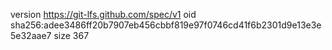 version https://git-lfs.github.com/spec/v1
oid sha256:adee3486ff20b7907eb456cbbf819e97f0746cd41f6b2301d9e13e3e5e32aae7
size 367
